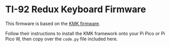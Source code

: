 # TI-92 Redux Keyboard Firmware

This firmware is based on the [KMK firmware](https://github.com/KMKfw/kmk_firmware).

Follow their instructions to install the KMK framework onto your Pi Pico or Pi Pico W,
then copy over the `code.py` file included here.
